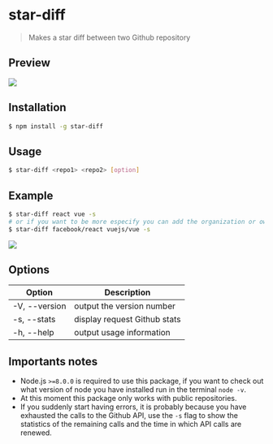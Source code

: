 # star-diff
> Makes a star diff between two Github repository

## Preview
![](https://i.imgur.com/3KSah2V.png)

## Installation
```bash
$ npm install -g star-diff
```

## Usage

```bash
$ star-diff <repo1> <repo2> [option]
```
## Example
```bash
$ star-diff react vue -s
# or if you want to be more especify you can add the organization or owner of the repository
$ star-diff facebook/react vuejs/vue -s
```
![](https://i.imgur.com/vsn2EPW.png)

## Options
<table>
    <thead>
        <tr>
            <th>Option</th>
            <th>Description</th>
        </tr>
    </thead>
    <tbody>
        <tbody>
            <tr>
                <td>-V, --version</td>
                <td>output the version number</td>
            </tr>
             <tr>
                <td>-s, --stats</td>
                <td>display request Github stats</td>
            </tr>
             <tr>
                <td>-h, --help</td>
                <td>output usage information</td>
            </tr>
        </tbody>
    </tbody>
</table>

## Importants notes
- Node.js `>=8.0.0` is required to use this package, if you want to check out what version of node you have installed run in the terminal `node -v`.
- At this moment this package only works with public repositories.
- If you suddenly start having errors, it is probably because you have exhausted the calls to the Github API, use the `-s` flag to show the statistics of the remaining calls and the time in which API calls are renewed.
